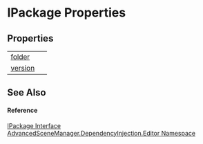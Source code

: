 # IPackage Properties




## Properties
<table>
<tr>
<td><a href="P_AdvancedSceneManager_DependencyInjection_Editor_IPackage_folder">folder</a></td>
<td> </td></tr>
<tr>
<td><a href="P_AdvancedSceneManager_DependencyInjection_Editor_IPackage_version">version</a></td>
<td> </td></tr>
</table>

## See Also


#### Reference
<a href="T_AdvancedSceneManager_DependencyInjection_Editor_IPackage">IPackage Interface</a>  
<a href="N_AdvancedSceneManager_DependencyInjection_Editor">AdvancedSceneManager.DependencyInjection.Editor Namespace</a>  
